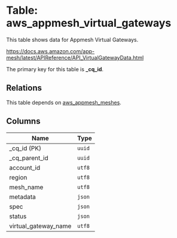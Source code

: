# Table: aws_appmesh_virtual_gateways

This table shows data for Appmesh Virtual Gateways.

https://docs.aws.amazon.com/app-mesh/latest/APIReference/API_VirtualGatewayData.html

The primary key for this table is **_cq_id**.

## Relations

This table depends on [aws_appmesh_meshes](aws_appmesh_meshes).

## Columns

| Name          | Type          |
| ------------- | ------------- |
|_cq_id (PK)|`uuid`|
|_cq_parent_id|`uuid`|
|account_id|`utf8`|
|region|`utf8`|
|mesh_name|`utf8`|
|metadata|`json`|
|spec|`json`|
|status|`json`|
|virtual_gateway_name|`utf8`|